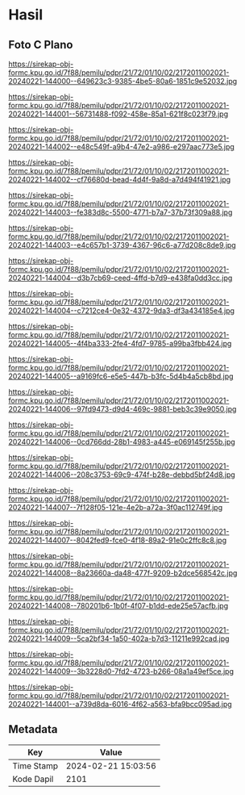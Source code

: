 # Hasil

## Foto C Plano

https://sirekap-obj-formc.kpu.go.id/7f88/pemilu/pdpr/21/72/01/10/02/2172011002021-20240221-144000--649623c3-9385-4be5-80a6-1851c9e52032.jpg

https://sirekap-obj-formc.kpu.go.id/7f88/pemilu/pdpr/21/72/01/10/02/2172011002021-20240221-144001--56731488-f092-458e-85a1-621f8c023f79.jpg

https://sirekap-obj-formc.kpu.go.id/7f88/pemilu/pdpr/21/72/01/10/02/2172011002021-20240221-144002--e48c549f-a9b4-47e2-a986-e297aac773e5.jpg

https://sirekap-obj-formc.kpu.go.id/7f88/pemilu/pdpr/21/72/01/10/02/2172011002021-20240221-144002--cf76680d-bead-4d4f-9a8d-a7d494f41921.jpg

https://sirekap-obj-formc.kpu.go.id/7f88/pemilu/pdpr/21/72/01/10/02/2172011002021-20240221-144003--fe383d8c-5500-4771-b7a7-37b73f309a88.jpg

https://sirekap-obj-formc.kpu.go.id/7f88/pemilu/pdpr/21/72/01/10/02/2172011002021-20240221-144003--e4c657b1-3739-4367-96c6-a77d208c8de9.jpg

https://sirekap-obj-formc.kpu.go.id/7f88/pemilu/pdpr/21/72/01/10/02/2172011002021-20240221-144004--d3b7cb69-ceed-4ffd-b7d9-e438fa0dd3cc.jpg

https://sirekap-obj-formc.kpu.go.id/7f88/pemilu/pdpr/21/72/01/10/02/2172011002021-20240221-144004--c7212ce4-0e32-4372-9da3-df3a434185e4.jpg

https://sirekap-obj-formc.kpu.go.id/7f88/pemilu/pdpr/21/72/01/10/02/2172011002021-20240221-144005--4f4ba333-2fe4-4fd7-9785-a99ba3fbb424.jpg

https://sirekap-obj-formc.kpu.go.id/7f88/pemilu/pdpr/21/72/01/10/02/2172011002021-20240221-144005--a9169fc6-e5e5-447b-b3fc-5d4b4a5cb8bd.jpg

https://sirekap-obj-formc.kpu.go.id/7f88/pemilu/pdpr/21/72/01/10/02/2172011002021-20240221-144006--97fd9473-d9d4-469c-9881-beb3c39e9050.jpg

https://sirekap-obj-formc.kpu.go.id/7f88/pemilu/pdpr/21/72/01/10/02/2172011002021-20240221-144006--0cd766dd-28b1-4983-a445-e069145f255b.jpg

https://sirekap-obj-formc.kpu.go.id/7f88/pemilu/pdpr/21/72/01/10/02/2172011002021-20240221-144006--208c3753-69c9-474f-b28e-debbd5bf24d8.jpg

https://sirekap-obj-formc.kpu.go.id/7f88/pemilu/pdpr/21/72/01/10/02/2172011002021-20240221-144007--7f128f05-121e-4e2b-a72a-3f0ac112749f.jpg

https://sirekap-obj-formc.kpu.go.id/7f88/pemilu/pdpr/21/72/01/10/02/2172011002021-20240221-144007--8042fed9-fce0-4f18-89a2-91e0c2ffc8c8.jpg

https://sirekap-obj-formc.kpu.go.id/7f88/pemilu/pdpr/21/72/01/10/02/2172011002021-20240221-144008--8a23660a-da48-477f-9209-b2dce568542c.jpg

https://sirekap-obj-formc.kpu.go.id/7f88/pemilu/pdpr/21/72/01/10/02/2172011002021-20240221-144008--780201b6-1b0f-4f07-b1dd-ede25e57acfb.jpg

https://sirekap-obj-formc.kpu.go.id/7f88/pemilu/pdpr/21/72/01/10/02/2172011002021-20240221-144009--5ca2bf34-1a50-402a-b7d3-11211e992cad.jpg

https://sirekap-obj-formc.kpu.go.id/7f88/pemilu/pdpr/21/72/01/10/02/2172011002021-20240221-144009--3b3228d0-7fd2-4723-b266-08a1a49ef5ce.jpg

https://sirekap-obj-formc.kpu.go.id/7f88/pemilu/pdpr/21/72/01/10/02/2172011002021-20240221-144001--a739d8da-6016-4f62-a563-bfa9bcc095ad.jpg


## Metadata

| Key        | Value               |
| ---------- | ------------------- |
| Time Stamp | 2024-02-21 15:03:56 |
| Kode Dapil | 2101                |




